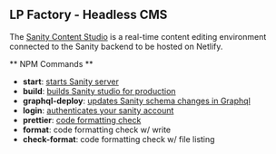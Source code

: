 ## LP Factory - Headless CMS

The [Sanity Content Studio](sanity.io/docs/introduction/getting-started) is a real-time content editing environment connected to the Sanity backend to be hosted on Netlify.

** NPM Commands **
- **start**: [starts Sanity server](https://www.sanity.io/docs/getting-started-with-sanity-cli#405ef950b431)
- **build**: [builds Sanity studio for production](https://www.sanity.io/docs/build)
- **graphql-deploy**: [updates Sanity schema changes in Graphql](https://www.sanity.io/docs/graphql#04501f1778aa)
- **login**: [authenticates your sanity account](https://www.sanity.io/docs/login)
- **prettier**: [code formatting check](https://prettier.io/docs/en/cli.html)
- **format**: code formatting check w/ write
- **check-format**: code formatting check w/ file listing
